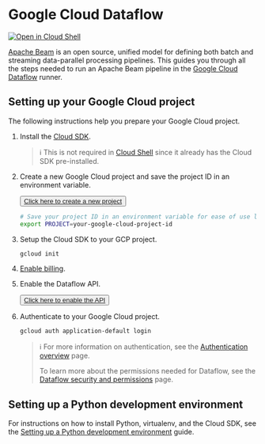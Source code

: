 # Google Cloud Dataflow

[![Open in Cloud Shell](http://gstatic.com/cloudssh/images/open-btn.svg)](https://console.cloud.google.com/cloudshell/open?git_repo=https://github.com/GoogleCloudPlatform/python-docs-samples&page=editor&open_in_editor=dataflow/README.md)

[Apache Beam](https://beam.apache.org/)
is an open source, unified model for defining both batch and streaming data-parallel processing pipelines.
This guides you through all the steps needed to run an Apache Beam pipeline in the
[Google Cloud Dataflow](https://cloud.google.com/dataflow) runner.

## Setting up your Google Cloud project

The following instructions help you prepare your Google Cloud project.

1. Install the [Cloud SDK](https://cloud.google.com/sdk/docs/).

   > ℹ️ This is not required in
   > [Cloud Shell](https://console.cloud.google.com/cloudshell/editor)
   > since it already has the Cloud SDK pre-installed.

1. Create a new Google Cloud project and save the project ID in an environment variable.

   <button><a href="https://console.cloud.google.com/projectcreate">
      Click here to create a new project
   </a></button>

   ```sh
   # Save your project ID in an environment variable for ease of use later on.
   export PROJECT=your-google-cloud-project-id
   ```

1. Setup the Cloud SDK to your GCP project.

   ```sh
   gcloud init
   ```

1. [Enable billing](https://cloud.google.com/billing/docs/how-to/modify-project).

1. Enable the Dataflow API.

   <button><a href="https://console.cloud.google.com/flows/enableapi?apiid=dataflow">
      Click here to enable the API
   </a></button>

1. Authenticate to your Google Cloud project.

   ```sh
   gcloud auth application-default login
   ```

   > ℹ️ For more information on authentication, see the
   > [Authentication overview](https://googleapis.dev/python/google-api-core/latest/auth.html) page.
   >
   > To learn more about the permissions needed for Dataflow, see the
   > [Dataflow security and permissions](https://cloud.google.com/dataflow/docs/concepts/security-and-permissions) page.

## Setting up a Python development environment

For instructions on how to install Python, virtualenv, and the Cloud SDK, see the
[Setting up a Python development environment](https://cloud.google.com/python/setup)
guide.
